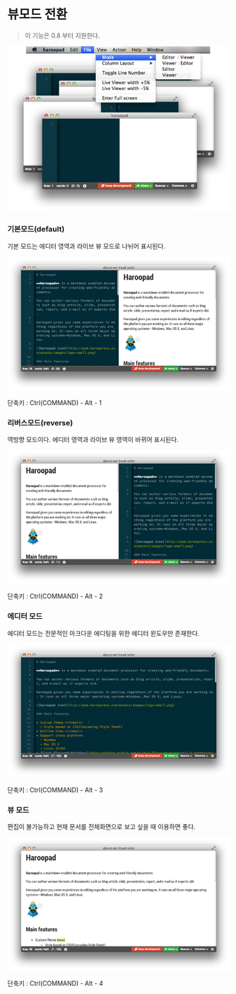 # 뷰모드 전환

> 이 기능은 0.8 부터 지원한다.

![](images/001.png)

### 기본모드(default)

기본 모드는 에디터 영역과 라이브 뷰 모드로 나뉘어 표시된다.

![](images/002.png)

단축키 : Ctrl(COMMAND) - Alt - 1

### 리버스모드(reverse)

역방향 모드이다. 에디터 영역과 라이브 뷰 영역이 바뀌어 표시된다.

![](images/003.png)

단축키 : Ctrl(COMMAND) - Alt - 2

### 에디터 모드

에디터 모드는 전문적인 마크다운 에디팅을 위한 에디터 윈도우만 존재한다.

![](images/004.png)

단축키 : Ctrl(COMMAND) - Alt - 3

### 뷰 모드

편집이 불가능하고 현재 문서를 전체화면으로 보고 싶을 때 이용하면 좋다.

![](images/005.png)

단축키 : Ctrl(COMMAND) - Alt - 4
